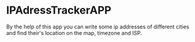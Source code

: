 # IPAdressTrackerAPP
By the help of this app you can write some ip addresses of different cities and find their's location on the map, timezone and ISP. 
